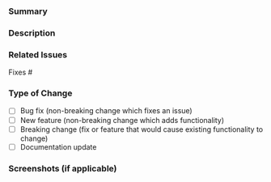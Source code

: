 ### Summary
<!-- Provide a general summary of your changes in the title above -->

### Description
<!-- Describe your changes in detail -->

### Related Issues
<!-- List any related issues or pull requests, using the format `Fixes #issue_number` -->
Fixes #

### Type of Change
<!-- Please select the options that best describe your changes -->
- [ ] Bug fix (non-breaking change which fixes an issue)
- [ ] New feature (non-breaking change which adds functionality)
- [ ] Breaking change (fix or feature that would cause existing functionality to change)
- [ ] Documentation update

### Screenshots (if applicable)
<!-- Add screenshots to help explain the changes -->
